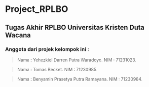 # Project_RPLBO

## Tugas Akhir RPLBO Universitas Kristen Duta Wacana

### Anggota dari projek kelompok ini :

> Nama : Yehezkiel Darren Putra Waradoyo.
> NIM : 71231023.

> Nama : Tomas Becket.
> NIM : 71230985.

> Nama : Benyamin Prasetya Putra Ramayana.
> NIM : 71230984.
